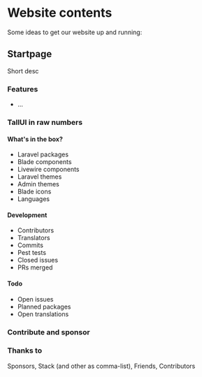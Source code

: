 # Website contents

Some ideas to get our website up and running:

## Startpage

Short desc

### Features

- ...

### TallUI in raw numbers

####  What's in the box?

- Laravel packages
- Blade components
- Livewire components
- Laravel themes
- Admin themes
- Blade icons
- Languages

#### Development

- Contributors
- Translators
- Commits
- Pest tests
- Closed issues
- PRs merged

#### Todo

- Open issues
- Planned packages
- Open translations

### Contribute and sponsor



### Thanks to

Sponsors, Stack (and other as comma-list), Friends, Contributors